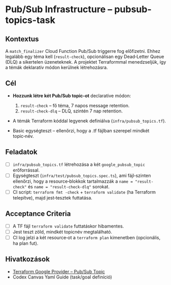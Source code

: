 # Pub/Sub Infrastructure – **pubsub-topics-task**

## Kontextus

A `match_finalizer` Cloud Function Pub/Sub triggerre fog előfizetni. Ehhez legalább egy téma kell (`result-check`), opcionálisan egy Dead‑Letter Queue (DLQ) a sikertelen üzeneteknek. A projektet Terraformmal menedzseljük, így a témák deklaratív módon kerülnek létrehozásra.

## Cél

* **Hozzunk létre két Pub/Sub topic‑ot** declarative módon:

  1. `result-check`  – fő téma, 7 napos message retention.
  2. `result-check-dlq` – DLQ, szintén 7 nap retention.
* A témák Terraform kóddal legyenek definiálva (`infra/pubsub_topics.tf`).
* Basic egységteszt – ellenőrzi, hogy a .tf fájlban szerepel mindkét topic‑név.

## Feladatok

* [ ] `infra/pubsub_topics.tf` létrehozása a két `google_pubsub_topic` erőforrással.
* [ ] Egységteszt (`infra/test/pubsub_topics.spec.ts`), ami fájl‑szinten ellenőrzi, hogy a resource‑blokkok tartalmazzák a `name = "result-check"` és `name = "result-check-dlq"` sorokat.
* [ ] CI script: `terraform fmt -check` + `terraform validate` (ha Terraform telepítve), majd jest‑tesztek futtatása.

## Acceptance Criteria

* [ ] A TF fájl `terraform validate` futtatáskor hibamentes.
* [ ] Jest teszt zöld, mindkét topicnév megtalálható.
* [ ] CI log jelzi a két resource‑ot a `terraform plan` kimenetben (opcionális, ha plan fut).

## Hivatkozások

* [Terraform Google Provider – Pub/Sub Topic](https://registry.terraform.io/providers/hashicorp/google/latest/docs/resources/pubsub_topic)
* Codex Canvas Yaml Guide (task/goal definíció)
